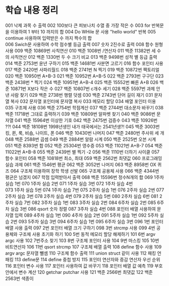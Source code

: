 # 학습 내용 정리
001 낙제 과목 수 출력 
002 100보다 큰 피보나치 수열 중 가장 작은 수
003 for 반복문을 이용하여 1 부터 10 까지의 합 
004 Do WHile 문 사용 "hello world" 반복
005 continue 사용하여 입력받은 수 까지 짝수의 합  
006 Swich문 사용하여 수학 점수별 등급 출력
007 숫자 2진수로 출력
008 함수 원형 사용
009 백준 10869번 사칙연산 
010 백준 1008번 /연산자
011 백준 11382번 세 수의 사칙연산 
012 백준 1330번 두 수 크기 비교 
013 백준 9498번 성적 별 등급 출력
014 백준 2753번 윤년 구하기
015 백준 14681번 사분면 고르기 
016 함수 포인터 사용 
017 백준 2420번 사파리월드
018 백준 2741번 N 찍기
019 백준 10872번 팩토리얼 
020 백준 10950번 A+B-3
021 백준 10952번 A+B-5
022 백준 2793번 구구단
023 백준 2438번 * 찍기
024 백준 10951번 A+B-4
025 백준 15552번 빠른 A+B
026 백준 10871번 X보다 작은 수
027 백준 10807번 c개수 세기
028 백준 5597번 과제 안 낸 사람 찾기
029 백준 2738번 행렬 덧셈
030 백준 2743번 단어 길이 재기 
031 문자열 복사
032 문자열 포인터에 문자열 복사 
033 메모리 할당 
034 배열 포인터 이용
035 구조체 사용
036 백준 2754번 학점계산
037 백준 2744번 대소문자 바꾸기 
038 백준 11718번 그대로 출력하기 
039 백준 10809번 알파벳 찾기
040 백준 9086번 문자열
041 백준 15964번 이상한 기호 
042 백준 2475번 검증수
043 백준 10926번 ??!
044 백준 18108번 1998년생인 내가 태국에서는 2541년생?!
045 백준 3003번 킹, 퀸, 룩, 비숍, 나이트, 폰
046 백준 10430번 나머지 
047 백준 2480번 주사위 세 개 
048 백준 2588번 곱셈
049 백준 2884번 알람 시계
050 백준 2525번 오븐 시계
051 백준 8393번 합
052 백준 25304번 영수증 
053 백준 11021번 A+B-7
054 백준 11022번 A+B-8
055 백준 2439번 별 찍기 -2
056 백준 1110번 더하기 사이클
057 함수 포인터 
058 백준 10818번 최소, 최대
059 백준 2562번 최댓값
060 프로그래밍 실습 과제
061 백준 1546번 평균
062 백준 3052번 나머지
063 백준 8958번 OX 퀴즈 
064 구조체 이용하여 장학 학생 선발
065 구조체 공용체 사용
066 백준 4344번 평균은 넘겠지
067 학점 입력받아서 출력
068 백준 15596번 정수N개의 합
069 1주차 실습 1번 
070 1주차 실습 2번 
071 1주차 실습 3번
072 1주차 실습 4번  
073 1주차 실습 5번
074 1주차 실습 7번
075 2주차 실습 1번 
076 2주차 실습 2번 
077 2주차 실습 3번 
078 2주차 실습 4번 
079 2주차 실습 5번
080 2주차 실습 6번
081 2주차 실습 7번 
082 3주차 실습 1번 
083 3주차 실습 2번 
084 6주차 실습 2번 
085 6주차 실습 3번 
086 qsort 숫자 정렬 
087 3주차 실습 4번
088 포인터 배열 사용하여 문자열 입력 
089 4주차 실습 1번 
090 4주차 실습 2번 
091 5주차 실습 1번
092 5주차 실습 2번
093 5주차 실습 3번 
094 6주차 실습 1번 
095 6주차 실습 3번 
096 1번 포인터 배열 사용 출력 
097 2번 포인터 배열 크기 구하기
098 3번 strcmp 사용
099 4번 공용체와 구조체 사용 초기화 하기
100 5번 동적 메모리 할당 해제하기 
101 6번 argv argc 사용
102 7번주소 찾기
103 8번 구조체 포인터 사용 
104 9번 마스킹 
105 10번 비트연산자 
106 11번 qsort strcmp 
107 구조체 배열 출력 
108 define 함수 사용 
109 argv argc 문자열 뺄셈
110 구조체 함수 출력 
111 union struct 같이 사용
112 패킹 언패킹
113 define문 
114 define 중첩 방지
115 포인터 연산자와 증감 연산자 우선 순위
116 포인터 변수 사용
117 포인터 사용하여 값 바꾸기
118 포인터 배열 값 예측 
119 부호 안에서 변수 계산
120 getchar putchar 사용
121 백준 2566번 최댓값
122 백준 2563번 색종이